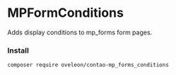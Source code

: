 # MPFormConditions

Adds display conditions to mp_forms form pages.

### Install
```
composer require oveleon/contao-mp_forms_conditions
```

